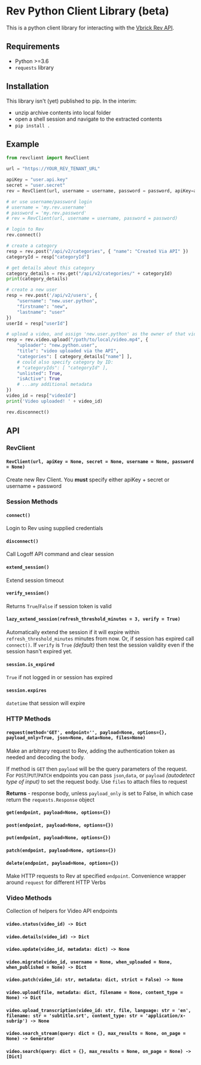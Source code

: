 # Rev Python Client Library (beta)

This is a python client library for interacting with the [Vbrick Rev API](https://revdocs.vbrick.com/reference).


## Requirements

* Python >=3.6
* `requests` library

## Installation

This library isn't (yet) published to pip. In the interim:

* unzip archive contents into local folder
* open a shell session and navigate to the extracted contents
* `pip install .`

## Example

```python
from revclient import RevClient

url = "https://YOUR_REV_TENANT_URL"

apiKey = "user.api.key"
secret = "user.secret"
rev = RevClient(url, username = username, password = password, apiKey=apiKey, secret=secret)

# or use username/password login
# username = 'my.rev.username'
# password = 'my.rev.password'
# rev = RevClient(url, username = username, password = password)

# login to Rev
rev.connect()

# create a category
resp = rev.post("/api/v2/categories", { "name": "Created Via API" })
categoryId = resp["categoryId"]

# get details about this category
category_details = rev.get("/api/v2/categories/" + categoryId)
print(category_details)

# create a new user
resp = rev.post('/api/v2/users', {
	"username": "new.user.python",
	"firstname": "new",
	"lastname": "user"
})
userId = resp["userId"]

# upload a video, and assign 'new.user.python' as the owner of that video, and add to the category created above
resp = rev.video.upload("/path/to/local/video.mp4", {
	"uploader": "new.python.user",
	"title": "video uploaded via the API",
	"categories": [ category_details["name"] ],
	# could also specify category by ID:
	# "categoryIds": [ "categoryId" ],
	"unlisted": True,
	"isActive": True
	# ...any additional metadata
})
video_id = resp["videoId"]
print('Video uploaded! ' + video_id)

rev.disconnect()

```

## API

### RevClient

#### `RevClient(url, apiKey = None, secret = None, username = None, password = None)`
Create new Rev Client. You **must** specify either apiKey + secret or username + password

### Session Methods

#### `connect()`
Login to Rev using supplied credentials

#### `disconnect()`
Call Logoff API command and clear session

#### `extend_session()`
Extend session timeout

#### `verify_session()`
Returns `True`/`False` if session token is valid

#### `lazy_extend_session(refresh_threshold_minutes = 3, verify = True)`
Automatically extend the session if it will expire within `refresh_threshold_minutes` minutes from now. Or, if session has expired call `connect()`. If `verify` is `True` *(default)* then test the session validity even if the session hasn't expired yet.

#### `session.is_expired`

`True` if not logged in or session has expired

#### `session.expires`

`datetime` that session will expire

### HTTP Methods

#### `request(method='GET', endpoint='', payload=None, options={}, payload_only=True, json=None, data=None, files=None)`

Make an arbitrary request to Rev, adding the authentication token as needed and decoding the body.

If method is `GET` then `payload` will be the query parameters of the request. For `POST`/`PUT`/`PATCH` endpoints you can pass `json`,`data`, or `payload` *(autodetect type of input)* to set the request body. Use `files` to attach files to request

**Returns** - response body, unless `payload_only` is set to False, in which case return the `requests.Response` object

#### `get(endpoint, payload=None, options={})`
#### `post(endpoint, payload=None, options={})`
#### `put(endpoint, payload=None, options={})`
#### `patch(endpoint, payload=None, options={})`
#### `delete(endpoint, payload=None, options={})`

Make HTTP requests to Rev at specified `endpoint`. Convenience wrapper around `request` for different HTTP Verbs

### Video Methods

Collection of helpers for Video API endpoints

#### `video.status(video_id) -> Dict`
#### `video.details(video_id) -> Dict`
#### `video.update(video_id, metadata: dict) -> None`
#### `video.migrate(video_id, username = None, when_uploaded = None, when_published = None) -> Dict`

#### `video.patch(video_id: str, metadata: dict, strict = False) -> None`
#### `video.upload(file, metadata: dict, filename = None, content_type = None) -> Dict`
#### `video.upload_transcription(video_id: str, file, language: str = 'en', filename: str = 'subtitle.srt', content_type: str = 'application/x-subrip') -> None`
#### `video.search_stream(query: dict = {}, max_results = None, on_page = None) -> Generator`
#### `video.search(query: dict = {}, max_results = None, on_page = None) -> [Dict]`